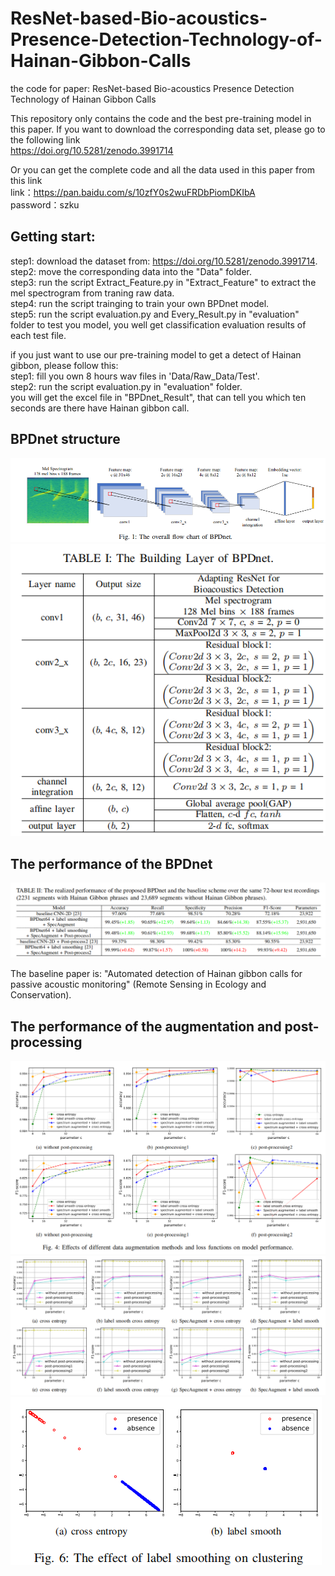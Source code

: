 # ResNet-based-Bio-acoustics-Presence-Detection-Technology-of-Hainan-Gibbon-Calls
the code for paper: ResNet-based Bio-acoustics Presence Detection Technology of Hainan Gibbon Calls

This repository only contains the code and the best pre-training model in this paper. If you want to download the corresponding data set, please go to the following link  
https://doi.org/10.5281/zenodo.3991714

Or you can get the complete code and all the data used in this paper from this link  
link：https://pan.baidu.com/s/10zfY0s2wuFRDbPiomDKIbA   
password：szku 

## Getting start:
step1: download the dataset from: https://doi.org/10.5281/zenodo.3991714.  
step2: move the corresponding data into the "Data" folder.  
step3: run the script Extract_Feature.py in "Extract_Feature" to extract the mel spectrogram from traning raw data.  
step4: run the script trainging to train your own BPDnet model.          
step5: run the script evaluation.py and Every_Result.py in "evaluation" folder to test you model, you well get classification evaluation results of each test file. 

if you just want to use our pre-training model to get a detect of Hainan gibbon, please follow this:  
step1: fill you own 8 hours wav files in 'Data/Raw_Data/Test'.  
step2: run the script evaluation.py in "evaluation" folder.    
you will get the excel file in "BPDnet_Result", that can tell you which ten seconds are there have Hainan gibbon call.   
 
## BPDnet structure
![image](https://github.com/ruwenda/ResNet-based-Bio-acoustics-Presence-Detection-Technology-of-Hainan-Gibbon-Calls/blob/master/pict/network1.png)
![image](https://github.com/ruwenda/ResNet-based-Bio-acoustics-Presence-Detection-Technology-of-Hainan-Gibbon-Calls/blob/master/pict/network2.png)

## The performance of the BPDnet
![image](https://github.com/ruwenda/ResNet-based-Bio-acoustics-Presence-Detection-Technology-of-Hainan-Gibbon-Calls/blob/master/pict/res1.png)

The baseline paper is: "Automated detection of Hainan gibbon calls for passive acoustic monitoring" (Remote Sensing in Ecology and Conservation).

## The performance of the augmentation and post-processing
![image](https://github.com/ruwenda/ResNet-based-Bio-acoustics-Presence-Detection-Technology-of-Hainan-Gibbon-Calls/blob/master/pict/res2.png)
![image](https://github.com/ruwenda/ResNet-based-Bio-acoustics-Presence-Detection-Technology-of-Hainan-Gibbon-Calls/blob/master/pict/res3.png)
![image](https://github.com/ruwenda/ResNet-based-Bio-acoustics-Presence-Detection-Technology-of-Hainan-Gibbon-Calls/blob/master/pict/res4.png)
